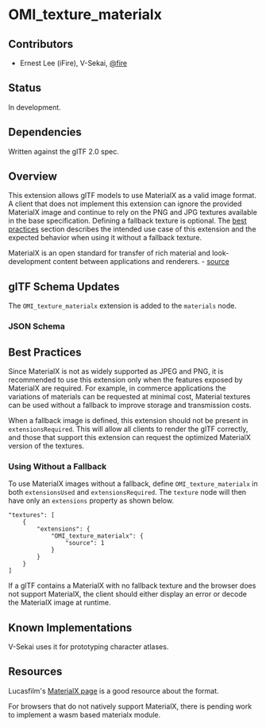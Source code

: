 # OMI_texture_materialx

## Contributors

* Ernest Lee (iFire), V-Sekai, [@fire](https://github.com/fire)

## Status

In development.

## Dependencies

Written against the glTF 2.0 spec.

## Overview

This extension allows glTF models to use MaterialX as a valid image format. A client that does not implement this extension can ignore the provided MaterialX image and continue to rely on the PNG and JPG textures available in the base specification. Defining a fallback texture is optional. The [best practices](#best-practices) section describes the intended use case of this extension and the expected behavior when using it without a fallback texture.

MaterialX is an open standard for transfer of rich material and look-development content between applications and renderers. - [source](https://github.com/materialx/MaterialX)

## glTF Schema Updates

The `OMI_texture_materialx` extension is added to the `materials` node.

<!-- 
The `OMI_texture_materialx` extension is added to the `textures` node and specifies a `source` property that points to the index of the `images` node which in turn points to the MaterialX image.

The following glTF will load `image.mtlx` in clients that support this extension, and otherwise fall back to `image.png`.

```
"textures": [
    {
        "source": 0,
        "extensions": {
            "OMI_texture_materialx": {
                "source": 1
            }
        }
    }
],
"images": [
    {
        "uri": "image.png"
    },
    {
        "uri": "image.mtlx"
    }
]
```

When used in the glTF Binary (.glb) format the `images` node that points to the MaterialX image uses the `mimeType` value of `image/materialx`. 

```
"textures": [
    {
        "source": 0,
        "extensions": {
            "OMI_texture_materialx": {
                "source": 1
            }
        }
    }
],
"images": [
    {
        "mimeType": "image/png",
        "bufferView": 1
    },
    {
        "mimeType": "image/materialx",
        "bufferView": 2
    }
]
``` -->

### JSON Schema

<!-- [glTF.OMI_texture_materialx.schema.json](schema/glTF.OMI_texture_materialx.schema.json) -->

## Best Practices

Since MaterialX is not as widely supported as JPEG and PNG, it is recommended to use this extension only when the features exposed by MaterialX are required. For example, in commerce applications the variations of materials can be requested at minimal cost, Material textures can be used without a fallback to improve storage and transmission costs.

When a fallback image is defined, this extension should not be present in `extensionsRequired`. This will allow all clients to render the glTF correctly, and those that support this extension can request the optimized MaterialX version of the textures.

### Using Without a Fallback

To use MaterialX images without a fallback, define `OMI_texture_materialx` in both `extensionsUsed` and `extensionsRequired`. The `texture` node will then have only an `extensions` property as shown below.

```
"textures": [
    {
        "extensions": {
            "OMI_texture_materialx": {
                "source": 1
            }
        }
    }
]
```

If a glTF contains a MaterialX with no fallback texture and the browser does not support MaterialX, the client should either display an error or decode the MaterialX image at runtime.

## Known Implementations

V-Sekai uses it for prototyping character atlases.

## Resources

Lucasfilm's [MaterialX page](https://www.materialx.org/) is a good resource about the format.

For browsers that do not natively support MaterialX, there is pending work to implement a wasm based materialx module.
